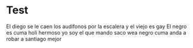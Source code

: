 # Test
El diego se le caen los audifonos por la escalera y el viejo es gay
El negro es cuma
holi hermoso
yo soy el que mando saco wea
negro cuma anda a robar a santiago mejor
